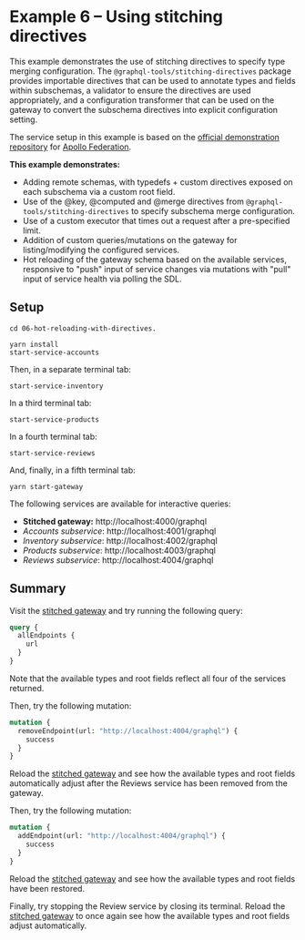 # Example 6 – Using stitching directives

This example demonstrates the use of stitching directives to specify type merging configuration. The `@graphql-tools/stitching-directives` package provides importable directives that can be used to annotate types and fields within subschemas, a validator to ensure the directives are used appropriately, and a configuration transformer that can be used on the gateway to convert the subschema directives into explicit configuration setting.

The service setup in this example is based on the [official demonstration repository](https://github.com/apollographql/federation-demo) for
[Apollo Federation](https://www.apollographql.com/docs/federation/).

**This example demonstrates:**

- Adding remote schemas, with typedefs + custom directives exposed on each subschema via a custom root field.
- Use of the @key, @computed and @merge directives from `@graphql-tools/stitching-directives` to specify subschema merge configuration.
- Use of a custom executor that times out a request after a pre-specified limit.
- Addition of custom queries/mutations on the gateway for listing/modifying the configured services.
- Hot reloading of the gateway schema based on the available services, responsive to "push" input of service changes via mutations with "pull" input of service health via polling the SDL.  

## Setup

```shell
cd 06-hot-reloading-with-directives.

yarn install
start-service-accounts
```

Then, in a separate terminal tab:

```shell
start-service-inventory
```

In a third terminal tab:

```shell
start-service-products
```

In a fourth terminal tab:

```shell
start-service-reviews
```

And, finally, in a fifth terminal tab:

```shell
yarn start-gateway
```

The following services are available for interactive queries:

- **Stitched gateway:** http://localhost:4000/graphql
- _Accounts subservice_: http://localhost:4001/graphql
- _Inventory subservice_: http://localhost:4002/graphql
- _Products subservice_: http://localhost:4003/graphql
- _Reviews subservice_: http://localhost:4004/graphql

## Summary

Visit the [stitched gateway](http://localhost:4000/graphql) and try running the following query:

```graphql
query {
  allEndpoints {
    url
  }
}
```

Note that the available types and root fields reflect all four of the services returned.

Then, try the following mutation:

```graphql
mutation {
  removeEndpoint(url: "http://localhost:4004/graphql") {
    success
  }
}
```

Reload the [stitched gateway](http://localhost:4000/graphql) and see how the available types and root fields automatically adjust after the Reviews service has been removed from the gateway.

Then, try the following mutation:

```graphql
mutation {
  addEndpoint(url: "http://localhost:4004/graphql") {
    success
  }
}
```

Reload the [stitched gateway](http://localhost:4000/graphql) and see how the available types and root fields have been restored.

Finally, try stopping the Review service by closing its terminal. Reload the [stitched gateway](http://localhost:4000/graphql) to once again see how the available types and root fields adjust automatically.